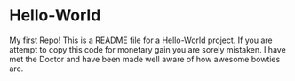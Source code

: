 # Hello-World
My first Repo!
This is a README file for a Hello-World project. If you are attempt to copy this code for monetary gain you are sorely mistaken.
I have met the Doctor and have been made well aware of how awesome bowties are.
